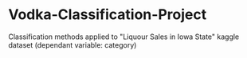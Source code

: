 # Vodka-Classification-Project
Classification methods applied to "Liquour Sales in Iowa State" kaggle dataset (dependant variable: category)
